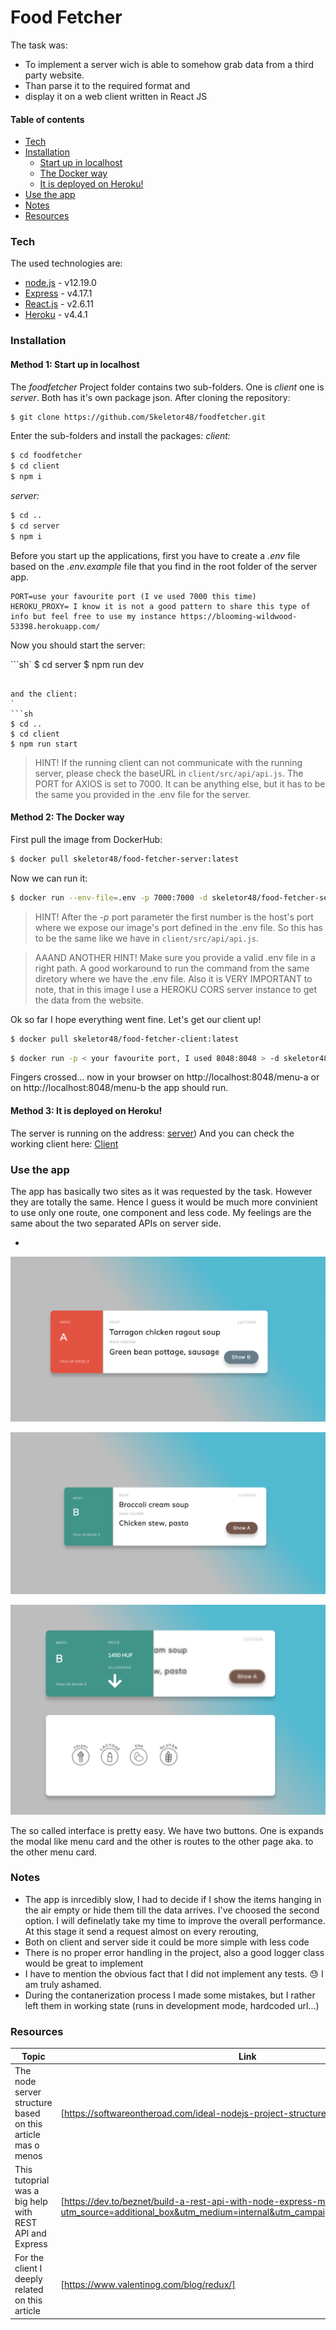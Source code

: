    # Food Fetcher
   
   The task was:
   
  - To implement a server wich is able to somehow grab data from a third party website. 
  - Than parse it to the required format and 
  - display it on a web client written in React JS

#### Table of contents

- [Tech](#tech)
- [Installation](#installation)
  * [Start up in localhost](#method-1-start-up-in-localhost)
  * [The Docker way](#method-2-the-docker-way)
  * [It is deployed on Heroku!](#method-3-it-is-deployed-on-heroku!)
- [ Use the app](#use-the-app)
- [Notes](#notes)
- [Resources](#resources)


 
### Tech
The used technologies are:

* [node.js] - v12.19.0
* [Express] - v4.17.1
* [React.js] - v2.6.11
* [Heroku] - v4.4.1


### Installation

#### Method 1: Start up in localhost

The *foodfetcher* Project folder contains two sub-folders. One is *client* one is *server*. Both has it's own package json.
After cloning the repository:
```sh
$ git clone https://github.com/Skeletor48/foodfetcher.git
```

Enter the sub-folders and install the packages:
*client:*
```sh
$ cd foodfetcher
$ cd client
$ npm i
```
*server:*
```sh
$ cd ..
$ cd server
$ npm i
```

Before you start up the applications, first you have to create a *.env* file based on the *.env.example* file that you find in the root folder of the server app.

```
PORT=use your favourite port (I ve used 7000 this time)
HEROKU_PROXY= I know it is not a good pattern to share this type of info but feel free to use my instance https://blooming-wildwood-53398.herokuapp.com/ 
```

Now you should start the server:

```sh`
$ cd server
$ npm run dev
```

and the client:
`
```sh
$ cd ..
$ cd client
$ npm run start
```

> HINT! If the running client can not communicate with the running server, please check the baseURL in 
> `client/src/api/api.js`. The PORT for AXIOS is set to 7000. It can be anything else, but it has 
> to be the same you provided in the .env file for the server.


#### Method 2: The Docker way

First pull the image from DockerHub:

```sh
$ docker pull skeletor48/food-fetcher-server:latest
```

Now we can run it:

```sh
$ docker run --env-file=.env -p 7000:7000 -d skeletor48/food-fetcher-server:latest
```

> HINT! After the *-p* port parameter the first number is the host's port where we expose our image's port 
> defined in the .env file. So this has to be the same like we have in `client/src/api/api.js`. 

> AAAND ANOTHER HINT! Make sure you provide a valid .env file in a right path. A good workaround to run the command from the same 
> diretory where we have the .env file. Also it is VERY IMPORTANT to note, that in this image I use a HEROKU CORS server instance 
to get the data from the website.

Ok so far I hope everything went fine. Let's get our client up!

```sh
$ docker pull skeletor48/food-fetcher-client:latest
```

```sh
$ docker run -p < your favourite port, I used 8048:8048 > -d skeletor48/food-fetcher-client:latest
```

Fingers crossed... now in your browser on http://localhost:8048/menu-a  or on http://localhost:8048/menu-b  the app should run. 


#### Method 3: It is deployed on Heroku!

The server is running on the address: [server](https://food-fetcher.herokuapp.com/api/menus/a "Food Fetcher Server"))
And you can check the working client here: [Client](https://immense-hollows-87899.herokuapp.com/menu-a "Food Fetcher Client")


### Use the app


The app has basically two sites as it was requested by the task.
However they are totally the same.
Hence I guess it would be much more convinient to use only one route, one component and less code. 
My feelings are the same about the two separated APIs on server side.

-

 ![](client/src/assets/image2.png)

 ![](client/src/assets/image3.png)

 ![](client/src/assets/image4.png)

 The so called interface is pretty easy. We have two buttons. 
 One is expands the modal like menu card and the other 
 is routes to the other page aka. to the other menu card.


### Notes

- The app is inrcedibly slow, I had to decide if I show the items hanging in the air empty or hide them till the data arrives. 
I've choosed the second option. I will definelatly take my time to improve the overall performance. At this stage it send a request almost on every rerouting, 
- Both on client and server side it could be more simple with less code
- There is no proper error handling in the project, also a good logger class would be great to implement
- I have to mention the obvious fact that I did not implement any tests. :sweat: I am truly ashamed.
- During the contanerization process I made some mistakes, but I rather left them in working state (runs in development mode, hardcoded url...)


### Resources


| Topic | Link |
| ------ | ------ |
| The node server structure based on this article mas o menos | [https://softwareontheroad.com/ideal-nodejs-project-structure/]|
| This tutoprial was a big help with REST API and Express | [https://dev.to/beznet/build-a-rest-api-with-node-express-mongodb-4ho4?utm_source=additional_box&utm_medium=internal&utm_campaign=regular&booster_org=]|
| For the client I deeply related on this article | [https://www.valentinog.com/blog/redux/]|




[node.js]: <http://nodejs.org>
[express]: <http://expressjs.com>
[React.js]: <https://reactjs.org/>
[Heroku]: <https://www.heroku.com/>